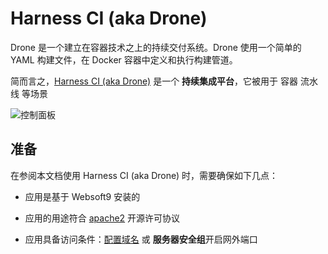 # Harness CI (aka Drone)

Drone 是一个建立在容器技术之上的持续交付系统。Drone 使用一个简单的 YAML 构建文件，在 Docker 容器中定义和执行构建管道。

简而言之，[Harness CI (aka Drone)](https://drone.io/) 是一个 **持续集成平台**，它被用于 容器 流水线  等场景


![控制面板](https://libs.websoft9.com/Websoft9/DocsPicture/zh/drone/drone-gui-websoft9.png)


## 准备

在参阅本文档使用 Harness CI (aka Drone) 时，需要确保如下几点：

- 应用是基于 Websoft9 安装的

- 应用的用途符合 [apache2](https://opensource.org/licenses/Apache-2.0) 开源许可协议

- 应用具备访问条件：[配置域名](./guide/appsetdomain) 或 **服务器安全组**开启网外端口